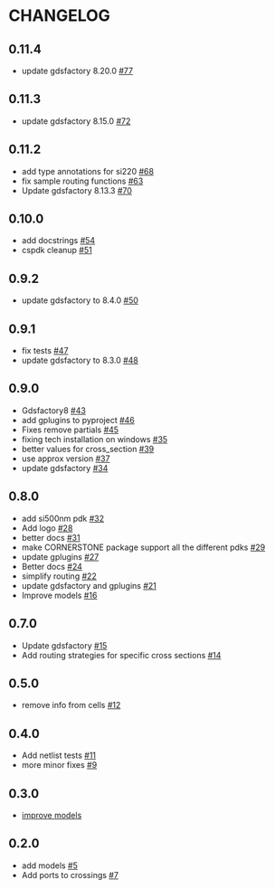 # CHANGELOG

<!-- towncrier release notes start -->

## 0.11.4
- update gdsfactory 8.20.0 [#77](https://github.com/gdsfactory/cspdk/pull/77)

## 0.11.3
- update gdsfactory 8.15.0 [#72](https://github.com/gdsfactory/cspdk/pull/72)

## 0.11.2
- add type annotations for si220 [#68](https://github.com/gdsfactory/cspdk/pull/68)
- fix sample routing functions [#63](https://github.com/gdsfactory/cspdk/pull/63)
- Update gdsfactory 8.13.3 [#70](https://github.com/gdsfactory/cspdk/pull/70)

## 0.10.0

- add docstrings [#54](https://github.com/gdsfactory/cspdk/pull/54)
- cspdk cleanup [#51](https://github.com/gdsfactory/cspdk/pull/51)

## 0.9.2

- update gdsfactory to 8.4.0 [#50](https://github.com/gdsfactory/cspdk/pull/50)

## 0.9.1

- fix tests [#47](https://github.com/gdsfactory/cspdk/pull/47)
- update gdsfactory to 8.3.0 [#48](https://github.com/gdsfactory/cspdk/pull/48)

## 0.9.0

- Gdsfactory8 [#43](https://github.com/gdsfactory/cspdk/pull/43)
- add gplugins to pyproject [#46](https://github.com/gdsfactory/cspdk/pull/46)
- Fixes remove partials [#45](https://github.com/gdsfactory/cspdk/pull/45)
- fixing tech installation on windows [#35](https://github.com/gdsfactory/cspdk/pull/35)
- better values for cross_section [#39](https://github.com/gdsfactory/cspdk/pull/39)
- use approx version [#37](https://github.com/gdsfactory/cspdk/pull/37)
- update gdsfactory [#34](https://github.com/gdsfactory/cspdk/pull/34)

## 0.8.0

- add si500nm pdk [#32](https://github.com/gdsfactory/cspdk/pull/32)
- Add logo [#28](https://github.com/gdsfactory/cspdk/pull/28)
- better docs [#31](https://github.com/gdsfactory/cspdk/pull/31)
- make CORNERSTONE package support all the different pdks [#29](https://github.com/gdsfactory/cspdk/pull/29)
- update gplugins [#27](https://github.com/gdsfactory/cspdk/pull/27)
- Better docs [#24](https://github.com/gdsfactory/cspdk/pull/24)
- simplify routing [#22](https://github.com/gdsfactory/cspdk/pull/22)
- update gdsfactory and gplugins [#21](https://github.com/gdsfactory/cspdk/pull/21)
- Improve models [#16](https://github.com/gdsfactory/cspdk/pull/16)

## 0.7.0

- Update gdsfactory [#15](https://github.com/gdsfactory/cspdk/pull/15)
- Add routing strategies for specific cross sections [#14](https://github.com/gdsfactory/cspdk/pull/14)

## 0.5.0

- remove info from cells [#12](https://github.com/gdsfactory/cspdk/pull/12)


## 0.4.0

- Add netlist tests [#11](https://github.com/gdsfactory/cspdk/pull/11)
- more minor fixes [#9](https://github.com/gdsfactory/cspdk/pull/9)

## 0.3.0

- [improve models](https://github.com/gdsfactory/cspdk/pull/8)

## 0.2.0

- add models [#5](https://github.com/gdsfactory/cspdk/pull/5)
- Add ports to crossings [#7](https://github.com/gdsfactory/cspdk/pull/7)
